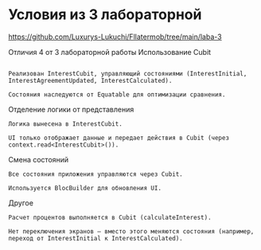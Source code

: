 # Условия из 3 лабораторной
https://github.com/Luxurys-Lukuchi/Fllatermob/tree/main/laba-3

Отличия 4 от 3 лабораторной работы
Использование Cubit
                                                                                                                                        
                                                                                                                                            Реализован InterestCubit, управляющий состояниями (InterestInitial, InterestAgreementUpdated, InterestCalculated).

    Состояния наследуются от Equatable для оптимизации сравнения.

Отделение логики от представления

    Логика вынесена в InterestCubit.

    UI только отображает данные и передает действия в Cubit (через context.read<InterestCubit>()).

Смена состояний

    Все состояния приложения управляются через Cubit.

    Используется BlocBuilder для обновления UI.

Другое

    Расчет процентов выполняется в Cubit (calculateInterest).

    Нет переключения экранов — вместо этого меняются состояния (например, переход от InterestInitial к InterestCalculated).
